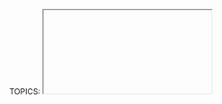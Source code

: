 TOPICS: <iframe>
        <iframe> src attribute
        <iframe> width attribute
        <iframe> height attribute
        <iframe> name attribute
        <iframe> srcdoc attribute
        <iframe> sandbox attribute
        <iframe> seamless attribute

# HTML 内联框架元素: `<iframe>`

**HTML 内联框架 `<iframe>` 元素** 表示嵌套的浏览上下文，将另一个HTML页面嵌入到当前页面中。

每个嵌入式浏览上下文都有其自己的会话历史记录和文档。嵌入其他浏览上下文的浏览上下文称为父浏览上下文。最顶层的浏览上下文（无父上下文）通常是浏览器窗口，由Window对象表示。

!!! error ""
    由于每个浏览上下文都是完整的文档环境，因此页面中的每个`<iframe>`都需要增加内存和其他计算资源。从理论上讲您可以根据需要使用任意数量的`<iframe>`，但是请检查性能问题.

## 技术摘要

|  |  |
| :-- | :-- |
| **内容分类** | *流式内容*，*短语内容*，*嵌入内容*，*交互内容*，*可触知内容*. |
| **允许的内容** | *后备内容*，即通常不渲染但不支持`<iframe>`元素的浏览器将渲染的内容。(RSS阅读器和电子邮件客户端通常显示备用内容。) |
| **标签遗漏** | 不允许，开始标签和结束标签都是必需的. |
| **允许的父元素** | 任何接受*嵌入内容*的元素.|
| **允许的 ARIA 角色** | **`application`**, **`document`**, **`img`** |
| **DOM 接口** | **`HTMLIFrameElement`** |

## 属性

此元素包括[全局属性](/zh-hans/webfrontend/HTML_Global_Attributes).

| 属性 | 描述 |
| :-- | :-- |
| **`src`** | 规定在 `<iframe>` 中显示的文档的 URL |
| **`width`** | 框架的宽度，默认值为300。|
| **`height`** | 框架的高度，默认值为150. |
| `name` | 规定 `<iframe>` 的名称。用于在 JavaScript 中引用元素，或者作为 [`<a>`](/zh-hans/webfrontend/<a>) 或 [`<form>`](/zh-hans/webfrontend/<form>) 元素的 `target` 属性的值，或者作为 [`<input>`](/zh-hans/webfrontend/<input>) 或 [`<button>`](/zh-hans/webfrontend/<button>) 的 `formtarget` 属性的值。 |
| `srcdoc` |规定要显示在内联框架中的页面的 HTML 内容，以覆盖`src`属性的内容。如果浏览器不支持`srcdoc`属性，它将退回到`src`属性中的URL。 |
| `sandbox` | 该属性对呈现在 `<iframe>` 框架中的内容启用一些额外的限制条件。 |
| `seamless` | 规定 `<iframe>` 看起来像是父文档中的一部分。 |

## `<iframe>` 的 `sandbox` 属性的值

如果指定了空字符串（`sandbox=""`），该属性对呈现在`<iframe>`框架中的内容启用一些额外的限制条件。

`sandbox` 属性的值既可以是一个空字符串（将会启用所有的限制），也可以是用空格分隔的一系列指定的字符串。

| 值 | 描述 |
| :-- | :-- |
| `""` | 启用所有限制条件 |
| `allow-forms` | 允许表单提交。|
| `allow-scripts` | 允许脚本执行。|
| `allow-popups` | 允许弹窗 (例如: `window.open`, `target="_blank"`, `showModalDialog`)。如果没有使用该关键字，相应的功能将自动被禁用。|
| `allow-modals` | 允许嵌入的浏览上下文打开模式窗口。|
| `allow-orientation-lock` | 允许嵌入的浏览上下文锁定屏幕方向，(比如：智能手机、平板电脑的水平朝向或垂直朝向) |
| `allow-same-origin` | 允许将内容作为普通来源对待。如果未使用该关键字，嵌入的内容将被视为一个独立的源。|
| `allow-top-navigation` | 允许嵌入的浏览上下文导航（加载）内容到顶级的浏览上下文。|

## 脚本编写

内联框架，如`<frame>`元素，包含在`window.frames`伪数组中。

使用DOM `HTMLIFrameElement`对象，脚本可以通过`contentWindow`属性访问框架资源的`window`对象。`contentDocument`属性是指`<iframe>`内部的`document`，与`contentWindow.document`相同。

从框架内部，脚本可以使用`window.parent`获取对其父窗口的引用。

脚本对框架内容的访问应遵循同源策略。如果脚本是从其他来源加载的，则脚本无法访问其他窗口对象中的大多数属性，包括框架内的脚本可以访问框架的父级。跨域通信可以使用`Window.postMessage()`实现。

## 定位和缩放

作为替换元素，可以使用`object-position`和`object-fit`属性调整`<iframe>`元素框中嵌入文档的位置，对齐方式和缩放比例。

## 一个简单的`<iframe>`

动作中的`<iframe>`。创建框架后，当用户单击按钮时，其标题将显示在警报中。

```html
<iframe src="https://mdn-samples.mozilla.org/snippets/html/iframe-simple-contents.html"
        title="iframe Example 1"
        width="400"
        height="300">
</iframe>
```

## 在另一个标签中的`<iframe>`中打开链接

在此示例中，Google地图显示在框架中；

```html
<iframe id="Example2"
    title="iframe Example 2"
    width="400" height="300"
    style="border:none;"
    src="https://maps.google.com/maps?f=q&source=s_q&q=buenos+aires&sll=37.0625,-95.677068&sspn=38.638819,80.859375&t=h&hnear=Buenos+Aires,+Argentina&z=11&ll=-34.603723,-58.381593&output=embed">
</iframe>
```

## 可达性问题

借助屏幕阅读器等辅助技术进行导航的人们可以使用`iframe`上的`title`属性来标记其内容。 标题的值应简明扼要地描述嵌入内容：

```html
<iframe title="Wikipedia page for Avocados" src="https://en.wikipedia.org/wiki/Avocado"></iframe>
```

没有这个标题，他们必须进入`iframe`来确定其嵌入内容是什么。 这种上下文转换可能会造成混乱和耗时，特别是对于具有多个`<iframe>`的页面和/或如果嵌入包含诸如视频或音频之类的交互式内容时。
